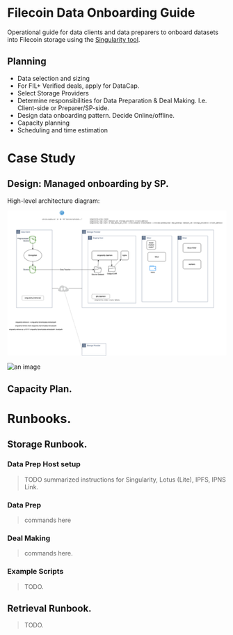 # Filecoin Data Onboarding Guide

Operational guide for data clients and data preparers to onboard datasets into Filecoin storage using the [Singularity tool](https://github.com/tech-greedy/singularity).

## Planning

* Data selection and sizing
* For FIL+ Verified deals, apply for DataCap.
* Select Storage Providers
* Determine responsibilities for Data Preparation & Deal Making. 
I.e. Client-side or Preparer/SP-side. 
* Design data onboarding pattern. Decide Online/offline. 
* Capacity planning
* Scheduling and time estimation

# Case Study

## Design: Managed onboarding by SP. 

High-level architecture diagram:

![Overview](./overview-diagram.png)

![an image](https://www.digitalocean.com/_next/static/media/intro-to-cloud.d49bc5f7.jpeg)

## Capacity Plan.

# Runbooks.

## Storage Runbook.

### Data Prep Host setup

> TODO summarized instructions for Singularity, Lotus (Lite), IPFS, IPNS Link.

### Data Prep

> commands here

### Deal Making

> commands here.


### Example Scripts

> TODO.

## Retrieval Runbook.

> TODO.
